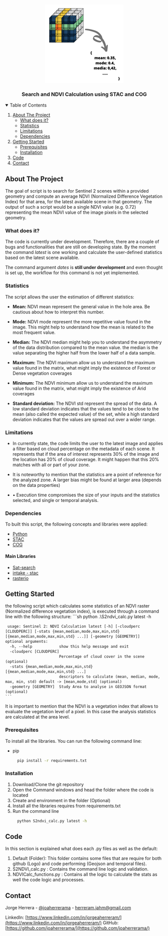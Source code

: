 <!-- PROJECT LOGO -->
<br />
<p align="center">
  <a href="https://github.com/joaherrerama/search-ndvi">
    <img src="default/img/logo.png" alt="Logo" width="250" height="250">
  </a>

  <h3 align="center">Search and NDVI Calculation using STAC and COG </h3>
</p>



<!-- TABLE OF CONTENTS -->
<details open="open">
  <summary>Table of Contents</summary>
  <ol>
    <li>
      <a href="#about-the-project">About The Project</a>
      <ul>
        <li><a href="#shat-does-it?">What does it?</a></li>
        <li><a href="#statistics">Statistics</a></li>
        <li><a href="#limitations">Limitations</a></li>
        <li><a href="#dependencies">Dependencies</a></li>
      </ul>
    </li>
    <li>
      <a href="#getting-started">Getting Started</a>
      <ul>
        <li><a href="#prerequisites">Prerequisites</a></li>
        <li><a href="#installation">Installation</a></li>
      </ul>
    </li>
    <li><a href="#code">Code</a></li>
    <li><a href="#contact">Contact</a></li>
  </ol>
</details>



<!-- ABOUT THE PROJECT -->
## About The Project

The goal of script is to search for Sentinel 2 scenes within a provided geometry and compute an average NDVI (Normalized Difference Vegetation Index) for that area, for the latest available scene in that geometry. The output of such a script would be a single NDVI value (e.g. 0.72) representing the mean NDVI value of the image pixels in the selected geometry.

### What does it?

The code is currently under development. Therefore, there are a couple of bugs and functionalities that are still on developing state. By the moment the command *latest* is one working and calculate the user-defined statistics based on the latest scene available. 

The command argument *dates* is **still under development** and even thought is set up, the workflow for this command is not yet implemented.

### Statistics

The script allows the user the estimation of different statistics:

- **Mean:** NDVI mean represent the general value in the hole area. Be cautious about how to interpret this number.

- **Mode:** NDVI mode represent the more repetitive value found in the image. This might help to understand how the mean is related to the most frequent value.
- **Median:** The NDVI median might help you to understand the asymmetry of the data distribution compared to the mean value. the median is the value separating the higher half from the lower half of a data sample.
- **Maximum:** The NDVI maximum allow us to understand the maximum value found in the matrix, what might imply the existence of Forest or Dense vegetation coverages
- **Minimum:** The NDVI minimum allow us to understand the maximum value found in the matrix, what might imply the existence of Arid coverages
- **Standard deviation:** The NDVI std represent the spread of the data. A low standard deviation indicates that the values tend to be close to the mean (also called the expected value) of the set, while a high standard deviation indicates that the values are spread out over a wider range.

###  Limitations

* In currently state, the code limits the user to the latest image and applies a filter based on cloud percentage on the metadata of each scene. It represents that if the area of interest represents 30% of the image and the location has 20% of cloud coverage. It might happen that this 20% matches with all or part of your zone.

* It is noteworthy to mention that the statistics are a point of reference for the analyzed zone. A larger bias might be found at larger area (depends on the data properties)

* •	Execution time compromises the size of your inputs and the statistics selected, and single or temporal analysis.


### Dependencies

To built this script, the following concepts and libraries were applied:

* [Python](https://www.python.org/)
* [STAC](http://sat-utils.github.io/sat-api/)
* [COG](https://www.cogeo.org/)

#### Main Libraries

* [Sat-search](https://github.com/sat-utils/sat-search)
* [intake - stac](https://github.com/intake/intake-stac)
* [rasterio](https://rasterio.readthedocs.io/en/latest/)

<!-- GETTING STARTED -->
## Getting Started

the following script which calculates some statistics of an NDVI raster (Normalized difference vegetation index), is executed through a command line with the following structure:
    ```sh
     python .\S2ndvi_calc.py latest -h
     
     usage: Sentinel 2: NDVI Calculation latest [-h] [-cloudperc [CLOUDPERC]] [-stats {mean,median,mode,max,min,std} [{mean,median,mode,max,min,std} ...]] [-geometry [GEOMETRY]]
    optional arguments:
      -h, --help            show this help message and exit
      -cloudperc [CLOUDPERC]
                            Percentage of cloud cover in the scene (optional)
      -stats {mean,median,mode,max,min,std} [{mean,median,mode,max,min,std} ...]
                            descriptors to calculate (mean, median, mode, max, min, std) default -> [mean,mode,std] (optional)
      -geometry [GEOMETRY]  Study Area to analyse in GEOJSON format (optional)
    ```
It is important to mention that the NDVI is a vegetation index that allows to evaluate the vegetation level of a pixel. In this case the analysis statistics are calculated at the area level.

### Prerequisites

To install all the libraries. You can run the following command line:

* pip
  ```sh
    pip install -r requirements.txt
  ```

### Installation

1. Download/Clone the git repository
2. Open the Command windows and head the folder where the code is located
3. Create and environment in the folder (Optional)
4. Install all the libraries requires from requirements.txt
5. Run the command line
    ```sh
      python S2ndvi_calc.py latest -h
    ```
<!-- CONTRIBUTING -->
## Code

In this section is explained what does each .py files as well as the default:

1. Default (Folder): This folder contains some files that are require for both github (Logo) and code performing (Geojson and temporal files).
2. S2NDVI_calc.py :  Contains the command line logic and validation.
3. NDVICalc_functions.py : Contains all the logic to calculate the stats as well the code logic and processes. 


<!-- CONTACT -->
## Contact

Jorge Herrera - [@joaherrerama](https://twitter.com/joaherrerama) - herreram.jahm@gmail.com

LinkedIn: [https://www.linkedin.com/in/jorgeaherreram/](https://www.linkedin.com/in/jorgeaherreram/)
GitHub: [https://github.com/joaherrerama/](https://github.com/joaherrerama/)







